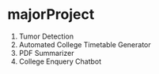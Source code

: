# majorProject

1. Tumor Detection
2. Automated College Timetable Generator
3. PDF Summarizer
4. College Enquery Chatbot

